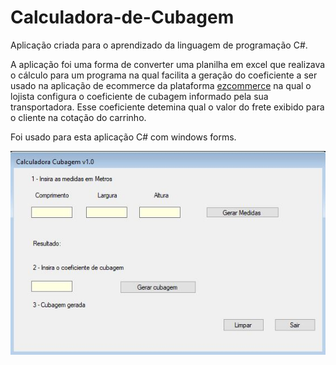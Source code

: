 <h1>Calculadora-de-Cubagem</h1>

Aplicação criada para o aprendizado da linguagem de programação C#.

A aplicação foi uma forma de converter uma planilha em excel que realizava o cálculo para um programa na qual facilita a geração do coeficiente a ser usado na aplicação de ecommerce da plataforma [ezcommerce](https://www.agenciaeplus.com.br/ez-commerce-e-adquirida-pela-linx/) na qual o lojista configura o coeficiente de cubagem informado pela sua transportadora. Esse coeficiente detemina qual o valor do frete exibido para o cliente na cotação do carrinho.

Foi usado para esta aplicação C# com windows forms.

<img alt="Calculadora-de-Cubagem" title="Calculadora-de-Cubagem" src="programa.JPG" />

